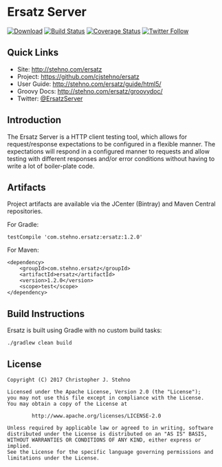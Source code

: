 # Ersatz Server
            
[![Download](https://api.bintray.com/packages/cjstehno/stehno/ersatz/images/download.svg)](https://bintray.com/cjstehno/stehno/ersatz/_latestVersion) [![Build Status](https://travis-ci.org/cjstehno/ersatz.svg?branch=master)](https://travis-ci.org/cjstehno/ersatz) [![Coverage Status](https://coveralls.io/repos/github/cjstehno/ersatz/badge.svg?branch=master)](https://coveralls.io/github/cjstehno/ersatz?branch=master) [![Twitter Follow](https://img.shields.io/twitter/follow/ersatz.svg?style=social&label=Follow)]()

## Quick Links

* Site: http://stehno.com/ersatz
* Project: https://github.com/cjstehno/ersatz
* User Guide: http://stehno.com/ersatz/guide/html5/
* Groovy Docs: http://stehno.com/ersatz/groovydoc/
* Twitter: [@ErsatzServer](https://twitter.com/ersatzserver)

## Introduction

The Ersatz Server is a HTTP client testing tool, which allows for request/response expectations to be configured in a flexible manner. The expectations
will respond in a configured manner to requests and allow testing with different responses and/or error conditions without having to write a lot of
boiler-plate code.

## Artifacts

Project artifacts are available via the JCenter (Bintray) and Maven Central repositories.

For Gradle:

    testCompile 'com.stehno.ersatz:ersatz:1.2.0'

For Maven:

    <dependency>
        <groupId>com.stehno.ersatz</groupId>
        <artifactId>ersatz</artifactId>
        <version>1.2.0</version>
        <scope>test</scope>
    </dependency>

## Build Instructions

Ersatz is built using Gradle with no custom build tasks:

    ./gradlew clean build


## License

```
Copyright (C) 2017 Christopher J. Stehno

Licensed under the Apache License, Version 2.0 (the "License");
you may not use this file except in compliance with the License.
You may obtain a copy of the License at

        http://www.apache.org/licenses/LICENSE-2.0

Unless required by applicable law or agreed to in writing, software
distributed under the License is distributed on an "AS IS" BASIS,
WITHOUT WARRANTIES OR CONDITIONS OF ANY KIND, either express or implied.
See the License for the specific language governing permissions and
limitations under the License.
```
